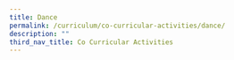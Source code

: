 ```yaml
---
title: Dance
permalink: /curriculum/co-curricular-activities/dance/
description: ""
third_nav_title: Co Curricular Activities
---
```

